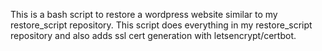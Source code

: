 This is a bash script to restore a wordpress website similar to my restore_script repository. This script does everything in my restore_script repository and also adds ssl cert generation with letsencrypt/certbot. 
